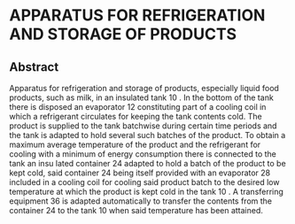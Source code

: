 # APPARATUS FOR REFRIGERATION AND STORAGE OF PRODUCTS

## Abstract
Apparatus for refrigeration and storage of products, especially liquid food products, such as milk, in an insulated tank 10 . In the bottom of the tank there is disposed an evaporator 12 constituting part of a cooling coil in which a refrigerant circulates for keeping the tank contents cold. The product is supplied to the tank batchwise during certain time periods and the tank is adapted to hold several such batches of the product. To obtain a maximum average temperature of the product and the refrigerant for cooling with a minimum of energy consumption there is connected to the tank an insu lated container 24 adapted to hold a batch of the product to be kept cold, said container 24 being itself provided with an evaporator 28 included in a cooling coil for cooling said product batch to the desired low temperature at which the product is kept cold in the tank 10 . A transferring equipment 36 is adapted automatically to transfer the contents from the container 24 to the tank 10 when said temperature has been attained.